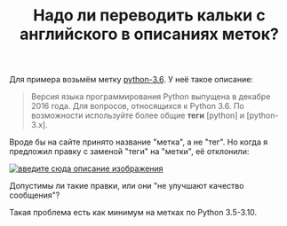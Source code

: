 ﻿---
title: "Надо ли переводить кальки с английского в описаниях меток?"
se.owner.user_id: 507426
se.owner.display_name: "wchistow"
se.owner.link: "https://ru.meta.stackoverflow.com/users/507426/wchistow"
se.link: "https://ru.meta.stackoverflow.com/questions/12815/%d0%9d%d0%b0%d0%b4%d0%be-%d0%bb%d0%b8-%d0%bf%d0%b5%d1%80%d0%b5%d0%b2%d0%be%d0%b4%d0%b8%d1%82%d1%8c-%d0%ba%d0%b0%d0%bb%d1%8c%d0%ba%d0%b8-%d1%81-%d0%b0%d0%bd%d0%b3%d0%bb%d0%b8%d0%b9%d1%81%d0%ba%d0%be%d0%b3%d0%be-%d0%b2-%d0%be%d0%bf%d0%b8%d1%81%d0%b0%d0%bd%d0%b8%d1%8f%d1%85-%d0%bc%d0%b5%d1%82%d0%be%d0%ba"
se.question_id: 12815
se.post_type: question
---
<p>Для примера возьмём метку <a href="https://ru.stackoverflow.com/questions/tagged/python-3.6" class="post-tag" title="показать вопросы с меткой [python-3.6]" aria-label="показать вопросы с меткой [python-3.6]" rel="tag" aria-labelledby="tag-python-3.6-tooltip-container">python-3.6</a>. У неё такое описание:</p>
<blockquote>
<p>Версия языка программирования Python выпущена в декабре 2016 года. Для вопросов, относящихся к Python 3.6. По возможности используйте более общие <strong>теги</strong> [python] и [python-3.x].</p>
</blockquote>
<p>Вроде бы на сайте принято название &quot;метка&quot;, а не &quot;тег&quot;. Но когда я предложил правку с заменой &quot;теги&quot; на &quot;метки&quot;, её отклонили:</p>
<p><a href="https://i.stack.imgur.com/2CEPW.png" rel="nofollow noreferrer"><img src="https://i.stack.imgur.com/2CEPW.png" alt="введите сюда описание изображения" /></a></p>
<p>Допустимы ли такие правки, или они &quot;не улучшают качество сообщения&quot;?</p>
<p>Такая проблема есть как минимум на метках по Python 3.5-3.10.</p>
